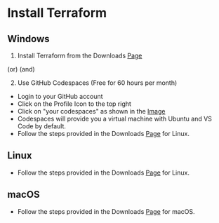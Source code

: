 # Install Terraform

## Windows

1. Install Terraform from the Downloads [Page](https://developer.hashicorp.com/terraform/downloads)

(or)  (and)

2. Use GitHub Codespaces (Free for 60 hours per month)

- Login to your GitHub account
- Click on the Profile Icon to the top right
- Click on "your codespaces" as shown in the [Image](../Images/codespaces-location.png)
- Codespaces will provide you a virtual machine with Ubuntu and VS Code by default.
- Follow the steps provided in the Downloads [Page](https://developer.hashicorp.com/terraform/downloads) for Linux.

## Linux

- Follow the steps provided in the Downloads [Page](https://developer.hashicorp.com/terraform/downloads) for Linux.

## macOS

- Follow the steps provided in the Downloads [Page](https://developer.hashicorp.com/terraform/downloads) for macOS.
